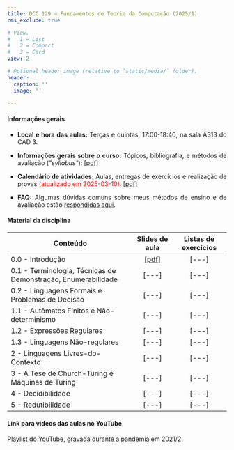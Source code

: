 ```yaml
---
title: DCC 129 – Fundamentos de Teoria da Computação (2025/1)
cms_exclude: true

# View.
#   1 = List
#   2 = Compact
#   3 = Card
view: 2

# Optional header image (relative to `static/media/` folder).
header:
  caption: ''
  image: ''

---
```


<div style="text-align: justify"> 

#### Informações gerais

- **Local e hora das aulas:** Terças e quintas, 17:00-18:40, na sala A313 do CAD 3.

- **Informações gerais sobre o curso:** Tópicos, bibliografia, e métodos de avaliação (*"syllabus"*): [[pdf]](https://homepages.dcc.ufmg.br/~msalvim/courses/ftc/Aula0.0_InformacoesGerais%5bstill%5d.pdf)

- **Calendário de atividades:** Aulas, entregas de exercícios e realização de provas <span style="color:red">(atualizado em 2025-03-10)</span>: [[pdf]](https://homepages.dcc.ufmg.br/~msalvim/courses/ftc/FTC-2025-1%20-%20Cronograma.pdf)

<!-- - <span style="color:red">**Seminários:**</span>
    - <span style="color:red">Instruções:</span> [[pdf]](https://homepages.dcc.ufmg.br/~msalvim/courses/ftc/seminario%5binstrucoes%5d.pdf)
    - <span style="color:red">Grupos, tópicos e datas de apresentação:</span> [[pdf]](https://homepages.dcc.ufmg.br/~msalvim/courses/ftc/seminarios%5bgrupos-topicos%5d.pdf) -->

- **FAQ:** Algumas dúvidas comuns sobre meus métodos de ensino e de avaliação estão [respondidas aqui](../../faqs/teaching-grading/).

#### Material da disciplina

| Conteúdo | Slides de aula | Listas de exercícios |
| --- | :---: | :---: | 
| 0.0 - Introdução | [[pdf]](https://homepages.dcc.ufmg.br/~msalvim/courses/ftc/Aula0.0_Introducao%5bstill%5d.pdf) | [---] | 
| 0.1 - Terminologia, Técnicas de Demonstração, Enumerabilidade | [---] | [---] | 
| 0.2 - Linguagens Formais e Problemas de Decisão | [---] | [---] | 
| 1.1 - Autômatos Finitos e Não-determinismo | [---] | [---] | 
| 1.2 - Expressões Regulares | [---] | [---] | 
| 1.3 - Linguagens Não-regulares | [---] | [---] | 
| 2 - Linguagens Livres-do-Contexto | [---] | [---] | 
| 3 - A Tese de Church-Turing e Máquinas de Turing | [---] | [---]
| 4 - Decidibilidade | [---] | [---] | 
| 5 - Redutibilidade | [---] | [---] | 

####  Link para vídeos das aulas no YouTube
 
[Playlist do YouTube](https://www.youtube.com/playlist?list=PLthT0cpFNWk_FMiKxsQQ9S8m_JmsA7r-L), gravada durante a pandemia em 2021/2.


</div>
